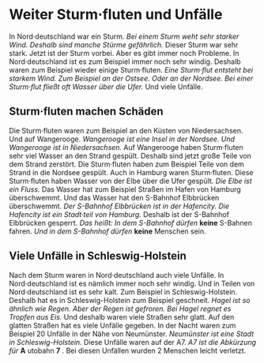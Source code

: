 # Weiter Sturm·fluten und Unfälle

In Nord·deutschland war ein Sturm.  *Bei einem Sturm weht sehr starker Wind.*   *Deshalb sind manche Stürme gefährlich.*  Dieser Sturm war sehr stark. Jetzt ist der Sturm vorbei. Aber es gibt immer noch Probleme. In Nord·deutschland ist es zum Beispiel immer noch sehr windig. Deshalb waren zum Beispiel wieder einige Sturm·fluten.  *Eine Sturm·flut entsteht bei starkem Wind.*   *Zum Beispiel an der Ostsee.*   *Oder an der Nordsee.*   *Bei einer Sturm·flut fließt oft Wasser über die Ufer.*  Und viele Unfälle. 

## Sturm·fluten machen Schäden
Die Sturm·fluten waren zum Beispiel an den Küsten von Niedersachsen. Und auf Wangerooge.  *Wangerooge ist eine Insel in der Nordsee.*   *Und Wangerooge ist in Niedersachsen.*  Auf Wangerooge haben Sturm·fluten sehr viel Wasser an den Strand gespült. Deshalb sind jetzt große Teile von dem Strand zerstört. Die Sturm·fluten haben zum Beispiel Teile von dem Strand in die Nordsee gespült. 
Auch in Hamburg waren Sturm·fluten. Diese Sturm·fluten haben Wasser von der Elbe über die Ufer gespült.  *Die Elbe ist ein Fluss.*  Das Wasser hat zum Beispiel Straßen im Hafen von Hamburg überschwemmt. Und das Wasser hat den S-Bahnhof Elbbrücken überschwemmt.  *Der S-Bahnhof Elbbrücken ist in der Hafencity.*   *Die Hafencity ist ein Stadt·teil von Hamburg.*  Deshalb ist der S-Bahnhof Elbbrücken gesperrt. *Das heißt:*   *In dem S-Bahnhof dürfen*  **keine** S-Bahnen fahren.  *Und in dem S-Bahnhof dürfen*  **keine** Menschen sein. 

## Viele Unfälle in Schleswig-Holstein
Nach dem Sturm waren in Nord·deutschland auch viele Unfälle. In Nord·deutschland ist es nämlich immer noch sehr windig. Und in Teilen von Nord·deutschland ist es sehr kalt. Zum Beispiel in Schleswig-Holstein. Deshalb hat es in Schleswig-Holstein zum Beispiel geschneit.  *Hagel ist so ähnlich wie Regen.*   *Aber der Regen ist gefroren.*   *Bei Hagel regnet es Tropfen aus Eis.*  Und deshalb waren viele Straßen sehr glatt. Auf den glatten Straßen hat es viele Unfälle gegeben. In der Nacht waren zum Beispiel 20 Unfälle in der Nähe von Neumünster.  *Neumünster ist eine Stadt in Schleswig-Holstein.*  Diese Unfälle waren auf der A7.  *A7 ist die Abkürzung für*  **A** utobahn **7** . Bei diesen Unfällen wurden 2 Menschen leicht verletzt. 
